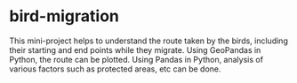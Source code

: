 # bird-migration
This mini-project helps to understand the route taken by the birds, including their starting and end points while they migrate. 
Using GeoPandas in Python, the route can be plotted.
Using Pandas in Python, analysis of various factors such as protected areas, etc can be done.
